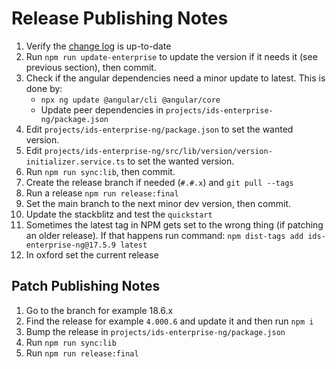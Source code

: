 # Release Publishing Notes

1. Verify the [change log](docs/changelog) is up-to-date
1. Run `npm run update-enterprise` to update the version if it needs it (see previous section), then commit.
1. Check if the angular dependencies need a minor update to latest. This is done by:
    - `npx ng update @angular/cli @angular/core`
    - Update peer dependencies in `projects/ids-enterprise-ng/package.json`
1. Edit `projects/ids-enterprise-ng/package.json` to set the wanted version.
1. Edit `projects/ids-enterprise-ng/src/lib/version/version-initializer.service.ts` to set the wanted version.
1. Run `npm run sync:lib`, then commit.
1. Create the release branch if needed (`#.#.x`) and `git pull --tags`
1. Run a release `npm run release:final`
1. Set the main branch to the next minor dev version, then commit.
1. Update the stackblitz and test the `quickstart`
1. Sometimes the latest tag in NPM gets set to the wrong thing (if patching an older release). If that happens run command: `npm dist-tags add ids-enterprise-ng@17.5.9 latest`
1. In oxford set the current release

## Patch Publishing Notes

1. Go to the branch for example 18.6.x
1. Find the release for example `4.000.6` and update it and then run `npm i`
1. Bump the release in `projects/ids-enterprise-ng/package.json`
1. Run `npm run sync:lib`
1. Run `npm run release:final`
